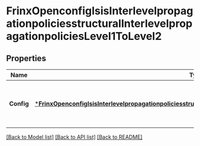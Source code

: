 # FrinxOpenconfigIsisInterlevelpropagationpoliciesstructuralInterlevelpropagationpoliciesLevel1ToLevel2

## Properties
Name | Type | Description | Notes
------------ | ------------- | ------------- | -------------
**Config** | [***FrinxOpenconfigIsisInterlevelpropagationpoliciesstructuralInterlevelpropagationpoliciesLevel1tolevel2Config**](frinx.openconfig.isis.interlevelpropagationpoliciesstructural.interlevelpropagationpolicies.level1tolevel2.Config.md) | Optional[Configuration parameters relating to the propagation of prefixes from IS-IS Level 1 to Level 2.] REF:Optional.empty | [optional] [default to null]

[[Back to Model list]](../README.md#documentation-for-models) [[Back to API list]](../README.md#documentation-for-api-endpoints) [[Back to README]](../README.md)


